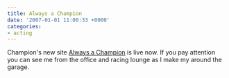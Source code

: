 ```yaml
---
title: Always a Champion
date: '2007-01-01 11:00:33 +0000'
categories:
- acting
---
```

Champion's new site [Always a
Champion](http://alwaysachampion.com/pages/main?language=en) is live now.  If
you pay attention you can see me from the office and racing lounge as I make my
around the garage.
